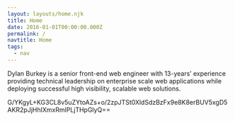 ```yaml
---
layout: layouts/home.njk
title: Home
date: 2016-01-01T00:00:00.000Z
permalink: /
navtitle: Home
tags:
  - nav
---
```

Dylan Burkey is a senior front-end web engineer with 13-years’ experience providing technical leadership on enterprise scale web applications while deploying successful high visibility, scalable web solutions.

G/YKgyL+KG3CL8v5uZYtoAZs+o/2zpJTSt0XldSdzBzFx9e8K8erBUV5xgD5AKR2pJjHhIXmxRmlPLjTHpGlyQ==